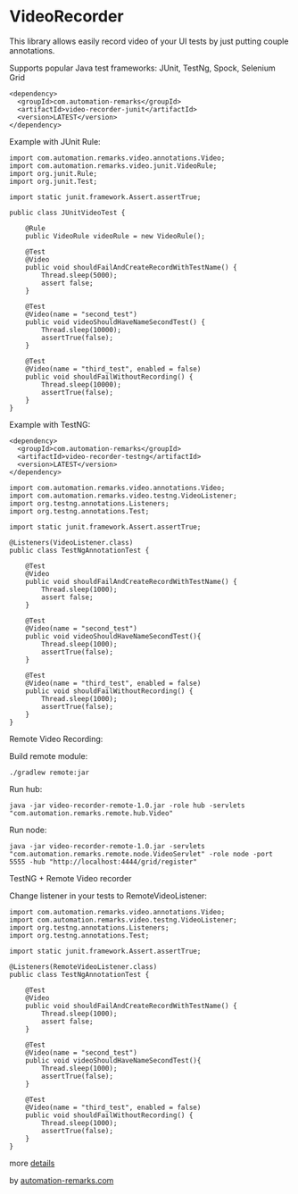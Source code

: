 # VideoRecorder

This library allows easily record video of your UI tests by just putting couple annotations.

Supports popular Java test frameworks: JUnit, TestNg, Spock, Selenium Grid

```
<dependency>
  <groupId>com.automation-remarks</groupId>
  <artifactId>video-recorder-junit</artifactId>
  <version>LATEST</version>
</dependency>
```

Example with JUnit Rule:

```
import com.automation.remarks.video.annotations.Video;  
import com.automation.remarks.video.junit.VideoRule;  
import org.junit.Rule;  
import org.junit.Test;

import static junit.framework.Assert.assertTrue;

public class JUnitVideoTest {

    @Rule
    public VideoRule videoRule = new VideoRule();

    @Test
    @Video
    public void shouldFailAndCreateRecordWithTestName() {
        Thread.sleep(5000);
        assert false;
    }

    @Test
    @Video(name = "second_test")
    public void videoShouldHaveNameSecondTest() {
        Thread.sleep(10000);
        assertTrue(false);
    }

    @Test
    @Video(name = "third_test", enabled = false)
    public void shouldFailWithoutRecording() {
        Thread.sleep(10000);
        assertTrue(false);
    }
}
```

Example with TestNG:

```
<dependency>
  <groupId>com.automation-remarks</groupId>
  <artifactId>video-recorder-testng</artifactId>
  <version>LATEST</version>
</dependency>
```


```
import com.automation.remarks.video.annotations.Video;  
import com.automation.remarks.video.testng.VideoListener;  
import org.testng.annotations.Listeners;  
import org.testng.annotations.Test;

import static junit.framework.Assert.assertTrue;

@Listeners(VideoListener.class)
public class TestNgAnnotationTest {

    @Test
    @Video
    public void shouldFailAndCreateRecordWithTestName() {
        Thread.sleep(1000);
        assert false;
    }

    @Test
    @Video(name = "second_test")
    public void videoShouldHaveNameSecondTest(){
        Thread.sleep(1000);
        assertTrue(false);
    }

    @Test
    @Video(name = "third_test", enabled = false)
    public void shouldFailWithoutRecording() {
        Thread.sleep(1000);
        assertTrue(false);
    }
}
```

Remote Video Recording:

Build remote module:

```
./gradlew remote:jar
```

Run hub:

```
java -jar video-recorder-remote-1.0.jar -role hub -servlets "com.automation.remarks.remote.hub.Video"
```

Run node:

```
java -jar video-recorder-remote-1.0.jar -servlets "com.automation.remarks.remote.node.VideoServlet" -role node -port 5555 -hub "http://localhost:4444/grid/register"
```

TestNG + Remote Video recorder

Change listener in your tests to RemoteVideoListener:

```
import com.automation.remarks.video.annotations.Video;
import com.automation.remarks.video.testng.VideoListener;
import org.testng.annotations.Listeners;
import org.testng.annotations.Test;

import static junit.framework.Assert.assertTrue;

@Listeners(RemoteVideoListener.class)
public class TestNgAnnotationTest {

    @Test
    @Video
    public void shouldFailAndCreateRecordWithTestName() {
        Thread.sleep(1000);
        assert false;
    }

    @Test
    @Video(name = "second_test")
    public void videoShouldHaveNameSecondTest(){
        Thread.sleep(1000);
        assertTrue(false);
    }

    @Test
    @Video(name = "third_test", enabled = false)
    public void shouldFailWithoutRecording() {
        Thread.sleep(1000);
        assertTrue(false);
    }
}
```

more [details](http://automation-remarks.com/remote-recorder/)

by [automation-remarks.com](http://automation-remarks.com/)